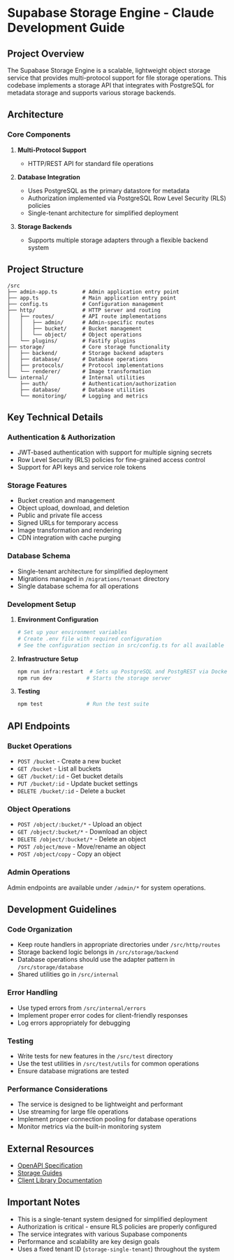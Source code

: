 # Supabase Storage Engine - Claude Development Guide

## Project Overview

The Supabase Storage Engine is a scalable, lightweight object storage service that provides multi-protocol support for file storage operations. This codebase implements a storage API that integrates with PostgreSQL for metadata storage and supports various storage backends.

## Architecture

### Core Components

1. **Multi-Protocol Support**
   - HTTP/REST API for standard file operations

2. **Database Integration**
   - Uses PostgreSQL as the primary datastore for metadata
   - Authorization implemented via PostgreSQL Row Level Security (RLS) policies
   - Single-tenant architecture for simplified deployment

3. **Storage Backends**
   - Supports multiple storage adapters through a flexible backend system

## Project Structure

```
/src
├── admin-app.ts        # Admin application entry point
├── app.ts              # Main application entry point
├── config.ts           # Configuration management
├── http/               # HTTP server and routing
│   ├── routes/         # API route implementations
│   │   ├── admin/      # Admin-specific routes
│   │   ├── bucket/     # Bucket management
│   │   └── object/     # Object operations
│   └── plugins/        # Fastify plugins
├── storage/            # Core storage functionality
│   ├── backend/        # Storage backend adapters
│   ├── database/       # Database operations
│   ├── protocols/      # Protocol implementations
│   └── renderer/       # Image transformation
└── internal/           # Internal utilities
    ├── auth/           # Authentication/authorization
    ├── database/       # Database utilities
    └── monitoring/     # Logging and metrics
```

## Key Technical Details

### Authentication & Authorization
- JWT-based authentication with support for multiple signing secrets
- Row Level Security (RLS) policies for fine-grained access control
- Support for API keys and service role tokens

### Storage Features
- Bucket creation and management
- Object upload, download, and deletion
- Public and private file access
- Signed URLs for temporary access
- Image transformation and rendering
- CDN integration with cache purging

### Database Schema
- Single-tenant architecture for simplified deployment
- Migrations managed in `/migrations/tenant` directory
- Single database schema for all operations

### Development Setup

1. **Environment Configuration**
   ```bash
   # Set up your environment variables
   # Create .env file with required configuration
   # See the configuration section in src/config.ts for all available options
   ```

2. **Infrastructure Setup**
   ```bash
   npm run infra:restart  # Sets up PostgreSQL and PostgREST via Docker
   npm run dev           # Starts the storage server
   ```

3. **Testing**
   ```bash
   npm test              # Run the test suite
   ```

## API Endpoints

### Bucket Operations
- `POST /bucket` - Create a new bucket
- `GET /bucket` - List all buckets
- `GET /bucket/:id` - Get bucket details
- `PUT /bucket/:id` - Update bucket settings
- `DELETE /bucket/:id` - Delete a bucket

### Object Operations
- `POST /object/:bucket/*` - Upload an object
- `GET /object/:bucket/*` - Download an object
- `DELETE /object/:bucket/*` - Delete an object
- `POST /object/move` - Move/rename an object
- `POST /object/copy` - Copy an object

### Admin Operations
Admin endpoints are available under `/admin/*` for system operations.

## Development Guidelines

### Code Organization
- Keep route handlers in appropriate directories under `/src/http/routes`
- Storage backend logic belongs in `/src/storage/backend`
- Database operations should use the adapter pattern in `/src/storage/database`
- Shared utilities go in `/src/internal`

### Error Handling
- Use typed errors from `/src/internal/errors`
- Implement proper error codes for client-friendly responses
- Log errors appropriately for debugging

### Testing
- Write tests for new features in the `/src/test` directory
- Use the test utilities in `/src/test/utils` for common operations
- Ensure database migrations are tested

### Performance Considerations
- The service is designed to be lightweight and performant
- Use streaming for large file operations
- Implement proper connection pooling for database operations
- Monitor metrics via the built-in monitoring system

## External Resources

- [OpenAPI Specification](https://supabase.github.io/storage)
- [Storage Guides](https://supabase.io/docs/guides/storage)
- [Client Library Documentation](https://supabase.io/docs/reference/javascript/storage-createbucket)

## Important Notes

- This is a single-tenant system designed for simplified deployment
- Authorization is critical - ensure RLS policies are properly configured
- The service integrates with various Supabase components
- Performance and scalability are key design goals
- Uses a fixed tenant ID (`storage-single-tenant`) throughout the system